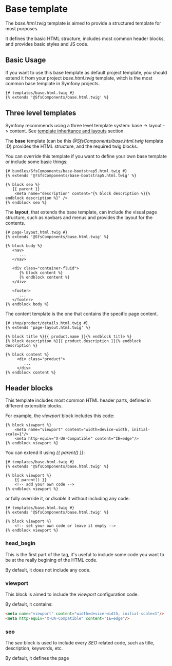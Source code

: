 # Base template

The *base.html.twig* template is aimed to provide a structured template for most purposes. 

It defines the basic HTML structure, includes most common header blocks, and provides basic styles and JS code.

## Basic Usage

If you want to use this base template as default project template, you should extend it from your project *base.html.twig* 
 template, witch is the most common base template in Symfony projects.

```twig
{# templates/base.html.twig #}
{% extends '@SfsComponents/base.html.twig' %}
```

## Three level templates

Symfony recommends using a three level template system: base -> layout -> content. See 
 [template inheritance and layouts](https://symfony.com/doc/current/templates.html#template-inheritance-and-layouts) section.

The **base** template (can be this *@SfsComponents/base.html.twig* template :D) provides the HTML structure,
and the required twig blocks.

You can override this template if you want to define your own base template or include some basic things:

```twig
{# bundles/SfsComponents/base-bootstrap5.html.twig #}
{% extends '@!SfsComponents/base-bootstrap5.html.twig' %}

{% block seo %}
   {{ parent }}
    <meta name="description" content="{% block description %}{% endblock description %}" />
{% endblock seo %}
```

The **layout**, that extends the base template, can include the visual page structure, such as navbars and menus
and provides the layout for the contents.

```twig
{# page-layout.html.twig #}
{% extends '@SfsComponents/base.html.twig' %}

{% block body %}
   <nav>
      ...
   </nav>
   
   <div class="container-fluid">
      {% block content %}
      {% endblock content %}
   </div>
   
   <footer>
      ...
   </footer>
{% endblock body %}
```

The content template is the one that contains the specific page content.

```twig
{# shop/product/details.html.twig #}
{% extends 'page-layout.html.twig' %}

{% block title %}{{ product.name }}{% endblock title %}
{% block description %}{{ product.description }}{% endblock description %}

{% block content %}
     <div class="product">
        ...
     </div>
{% endblock content %}
```


## Header blocks

This template includes most common HTML header parts, defined in different extensible blocks.

For example, the *viewport* block includes this code:

```twig
{% block viewport %}
    <meta name="viewport" content="width=device-width, initial-scale=1"/>
    <meta http-equiv="X-UA-Compatible" content="IE=edge"/>
{% endblock viewport %}
```

You can extend it using *{{ parent() }}*:

```twig
{# templates/base.html.twig #}
{% extends '@SfsComponents/base.html.twig' %}

{% block viewport %}
    {{ parent() }}
    <!-- add your own code -->
{% endblock viewport %}
```

or fully override it, or *disable* it without including any code:

```twig
{# templates/base.html.twig #}
{% extends '@SfsComponents/base.html.twig' %}

{% block viewport %}
    <!-- set your own code or leave it empty -->
{% endblock viewport %}
```

### head_begin

This is the first part of the *<head>* tag, it's useful to include some code you want to be at the 
 really begining of the HTML code.

By default, it does not include any code.

### viewport

This block is aimed to include the *viewport* configuration code. 

By default, it contains:

```html
<meta name="viewport" content="width=device-width, initial-scale=1"/>
<meta http-equiv="X-UA-Compatible" content="IE=edge"/>
```

### seo

The *seo* block is used to include every *SEO* related code, such as title, description, keywords, etc.

By default, it defines the page *<title>* tag, including another :

```twig
<title>{{ title_prefix|default('') }}{% block title %}Welcome!{% endblock %}</title>
```

In any template, you can set your page title overriding *title* block:

```twig
{% block title %}You own page title{% endblock title %}
```

And usually you will want to include more *SEO* info:

```twig
{% block seo %}
    {{ parent() }} {# this will draw title block #}
    <meta name="description" content="Your page description goes here" />
    <!-- ... -->
    <meta name="og:title" property="og:title" content="You own page title" />
    <!-- ... -->
{% endblock seo %}
```

See above [variables section](#titleprefix) to know about *title_prefix* variable.

### title

Explained before :)

### favicon

You should override the favicon block, because by default it includes a dot.

```twig
{% block favicon %}
<link rel="shortcut icon" href="/favicon.ico" />
<link rel="apple-touch-icon" href="/images/apple-touch-icon.png" />
{% endblock favicon %}
```

### extra_headers

This block is general purpose. You can include here anything you need to include in HTML head.

By default, it includes two configurable parts: *generator* meta tag and *theme color* for some devices.

See [app_version](#appversion) and [app_color](#appcolor) variables.

### stylesheets

This block should contain every style related code.

By default it includes CDN base styles (for example bootstrap5).

It also includes *encore* links:

```twig
{{ encore_entry_link_tags('app') }}
```

Of course, you should override it to include your own styles and code:

```twig
{% block stylesheets %}
    {{ encore_entry_link_tags('website') }}
{% endblock %}
```

### header_javascripts

As well as the template defines styles block, it includes some javascript blocks.

This *header_javascripts* block includes the JS that must be included into *<head>* tag.

There is a lot of controversy of where JS code should be included, so keep in mind that this block exists and use
 it if you want.

By default, it sets a cookie called *utz* with the user's timezone, and it includes the *encore_entry_script_tags*.

```twig
{% block header_javascripts %}
    <script type="text/javascript">document.cookie = "utz=" + (new Date()).toString().split(' ')[5] + ';path=/;secure=true'</script>
    {{ encore_entry_script_tags('app') }}
{% endblock %}
```

## Body blocks

### body_begin

Use this block to include some code you want to be located at the really begining of the *<body>* tag.

### body

This block is aimed to be the **main content block** in the template.

### javascripts

This block includes javascript code after content. As said before, use it as you consider.

By default, it includes CDN base javascript (for example bootstrap5).

### body_end

This block is located at the really ending position of the *<body>* tag.

You can include here anything you want to be at the end of the HTML code.

## Variables

There are some variables defined, to configure some parts of the base template.

### html_classes

This variable is used to include *classes* into the *<html>* tag.

```twig
<html lang="{{ app.request.locale }}" class="{{ html_classes|default('') }}">
```

Use it to include some of them:

```twig
{% set html_classes = 'catalog' %}
{% extends '@SfsComponents/base.html.twig' %}
```

### title_prefix

This variable is included before the *title block* in the *seo block*.

See its code:

```twig
<title>{{ title_prefix|default('') }}{% block title %}Welcome!{% endblock %}</title>
```

This is useful to define some common page prefix, for example to discriminate environments:

```yaml
# config/packages/twig.yaml
twig:
    globals:
        title_prefix: '%env(ENVIRONMENT_TITLE_PREFIX)%'
```

### app_version

This *app_version* variable allows to include your application version.

```twig
{% if app_version|default(false) %}
    <meta name="generator" content="{{ app_version }}" />
{% endif %}
```

You can define it in an environment variable:

```yaml
# config/packages/twig.yaml
twig:
    globals:
        app_version: '%env(APP_VERSION)%'
```

### app_color

In some devices, such as mobile phones and tablets, the browser shows a color for your site. This *app_color* variable
 is aimed to define it for this purpose.

```twig
{% if app_color|default(false) %}
    <meta name="msapplication-TileColor" content="#{{ app_color }}"/>
    <meta name="theme-color" content="#{{ app_color }}"/>
{% endif %}
```

```yaml
# config/packages/twig.yaml
twig:
    globals:
        app_color: '2277dd'
```

### body_classes

As well as *html_classes* there is a *body_classes* variable to include *classes* into the *<body>* tag.

```twig
<body class="{{ body_classes|default('') }}">
```

Use it to include some of them:

```twig
{% set body_classes = 'catalog' %}
{% extends '@SfsComponents/base.html.twig' %}
```
